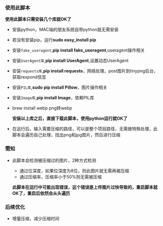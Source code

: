### 使用此脚本

**使用此脚本只需安装几个库就OK了**

* 安装python，MAC端的朋友系统自带python就无需安装
* 若没有安装pip，运行**sudo easy_install pip**
* 安装<code>fake_useragent</code>,**pip install fake_useragent**,useragent操作相关
* 安装<code>UserAgent库</code>,**pip install UserAgent**,设置动态UserAgent
* 安装<code>requests库</code>,**pip install requests**，网络处理，post图片到tinypng后台，获取respond信息
* 安装<code>PIL库</code>,**sudo pip install Pillow**，图片操作相关
* 安装<code>Image库</code>,**pip install Image**，依赖PIL库
* brew install webp png转webp

   **安装以上库之后，直接下载此脚本，使用python运行就OK了**

* 在运行后，输入需要压缩的路径，可以是整个项目路径，无需做特殊处理，此脚本会遍历自己处理，找出png和jpg图片，然后进行压缩


### 需知
* 此脚本会检测被压缩过的图片，2种方式检测
  * 通过位深度，如果位深度为8位，则此图片就无需再被压缩
  * 通过压缩率，压缩率小于50%则无需被压缩

  **此脚本在运行中可能出现错误，这个错误是上传图片过快导致的，重启脚本就OK了，重启后依然会从头遍历**

### 后续优化
* 增量压缩，减少压缩时间
